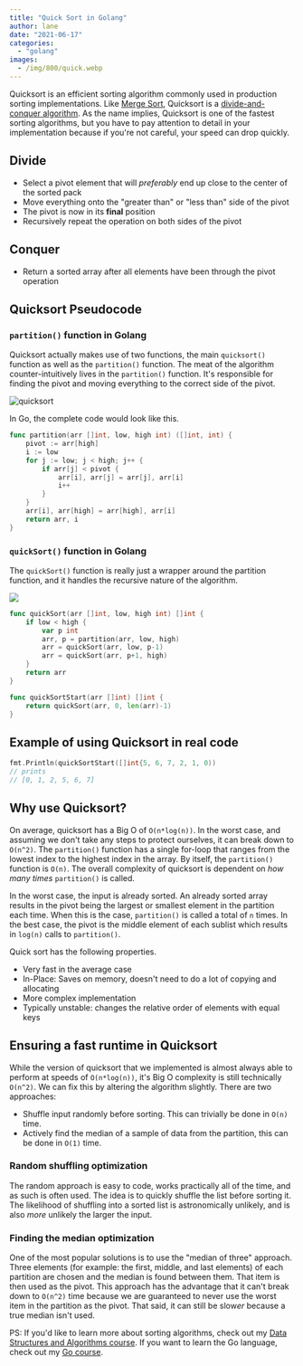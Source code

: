 ```yaml
---
title: "Quick Sort in Golang"
author: lane
date: "2021-06-17"
categories:
  - "golang"
images:
  - /img/800/quick.webp
---
```


Quicksort is an efficient sorting algorithm commonly used in production sorting implementations. Like [Merge Sort](/golang/merge-sort-golang/), Quicksort is a [divide-and-conquer algorithm](https://en.wikipedia.org/wiki/Divide-and-conquer_algorithm). As the name implies, Quicksort is one of the fastest sorting algorithms, but you have to pay attention to detail in your implementation because if you're not careful, your speed can drop quickly.

## Divide

- Select a pivot element that will _preferably_ end up close to the center of the sorted pack
- Move everything onto the "greater than" or "less than" side of the pivot
- The pivot is now in its **final** position
- Recursively repeat the operation on both sides of the pivot

## Conquer

- Return a sorted array after all elements have been through the pivot operation

## Quicksort Pseudocode

### `partition()` function in Golang

Quicksort actually makes use of two functions, the main `quicksort()` function as well as the `partition()` function. The meat of the algorithm counter-intuitively lives in the `partition()` function. It's responsible for finding the pivot and moving everything to the correct side of the pivot.

![quicksort](https://upload.wikimedia.org/wikipedia/commons/f/fe/Quicksort.gif)

In Go, the complete code would look like this.

```go
func partition(arr []int, low, high int) ([]int, int) {
	pivot := arr[high]
	i := low
	for j := low; j < high; j++ {
		if arr[j] < pivot {
			arr[i], arr[j] = arr[j], arr[i]
			i++
		}
	}
	arr[i], arr[high] = arr[high], arr[i]
	return arr, i
}
```

### `quickSort()` function in Golang

The `quickSort()` function is really just a wrapper around the partition function, and it handles the recursive nature of the algorithm.

![](/img/800/quicksort_animation.gif)

```go
func quickSort(arr []int, low, high int) []int {
	if low < high {
		var p int
		arr, p = partition(arr, low, high)
		arr = quickSort(arr, low, p-1)
		arr = quickSort(arr, p+1, high)
	}
	return arr
}

func quickSortStart(arr []int) []int {
	return quickSort(arr, 0, len(arr)-1)
}
```

## Example of using Quicksort in real code

```go
fmt.Println(quickSortStart([]int{5, 6, 7, 2, 1, 0))
// prints
// [0, 1, 2, 5, 6, 7]
```

## Why use Quicksort?

On average, quicksort has a Big O of `O(n*log(n))`. In the worst case, and assuming we don't take any steps to protect ourselves, it can break down to `O(n^2)`. The `partition()` function has a single for-loop that ranges from the lowest index to the highest index in the array. By itself, the `partition()` function is `O(n)`. The overall complexity of quicksort is dependent on _how many times_ `partition()` is called.

In the worst case, the input is already sorted. An already sorted array results in the pivot being the largest or smallest element in the partition each time. When this is the case, `partition()` is called a total of `n` times. In the best case, the pivot is the middle element of each sublist which results in `log(n)` calls to `partition()`.

Quick sort has the following properties.

- Very fast in the average case
- In-Place: Saves on memory, doesn't need to do a lot of copying and allocating
- More complex implementation
- Typically unstable: changes the relative order of elements with equal keys

## Ensuring a fast runtime in Quicksort

While the version of quicksort that we implemented is almost always able to perform at speeds of `O(n*log(n))`, it's Big O complexity is still technically `O(n^2)`. We can fix this by altering the algorithm slightly. There are two approaches:

- Shuffle input randomly before sorting. This can trivially be done in `O(n)` time.
- Actively find the median of a sample of data from the partition, this can be done in `O(1)` time.

### Random shuffling optimization

The random approach is easy to code, works practically all of the time, and as such is often used. The idea is to quickly shuffle the list before sorting it. The likelihood of shuffling into a sorted list is astronomically unlikely, and is also _more_ unlikely the larger the input.

### Finding the median optimization

One of the most popular solutions is to use the "median of three" approach. Three elements (for example: the first, middle, and last elements) of each partition are chosen and the median is found between them. That item is then used as the pivot. This approach has the advantage that it can't break down to `O(n^2)` time because we are guaranteed to never use the worst item in the partition as the pivot. That said, it can still be slow*er* because a true median isn't used.

PS: If you'd like to learn more about sorting algorithms, check out my [Data Structures and Algorithms course](https://www.boot.dev/courses/learn-data-structures-and-algorithms-python). If you want to learn the Go language, check out my [Go course](https://www.boot.dev/courses/learn-golang).
